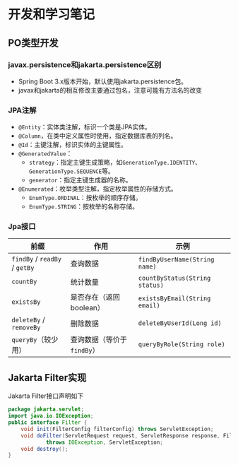 # 开发和学习笔记
## PO类型开发
### javax.persistence和jakarta.persistence区别
- Spring Boot 3.x版本开始，默认使用jakarta.persistence包。
- javax和jakarta的相互修改主要通过包名，注意可能有方法名的改变
### JPA注解
- `@Entity`：实体类注解，标识一个类是JPA实体。
- `@Column`，在类中定义属性时使用，指定数据库表的列名。
- `@Id`：主键注解，标识实体的主键属性。
- `@GeneratedValue`：
  - `strategy`：指定主键生成策略，如`GenerationType.IDENTITY`、`GenerationType.SEQUENCE`等。
  - `generator`：指定主键生成器的名称。
- `@Enumerated`：枚举类型注解，指定枚举属性的存储方式。
  - `EnumType.ORDINAL`：按枚举的顺序存储。
  - `EnumType.STRING`：按枚举的名称存储。
### Jpa接口
| 前缀                            | 作用                 | 示例                             |
| ----------------------------- | ------------------ | ------------------------------ |
| `findBy` / `readBy` / `getBy` | 查询数据               | `findByUserName(String name)`  |
| `countBy`                     | 统计数量               | `countByStatus(String status)` |
| `existsBy`                    | 是否存在（返回 boolean）   | `existsByEmail(String email)`  |
| `deleteBy` / `removeBy`       | 删除数据               | `deleteByUserId(Long id)`      |
| `queryBy`（较少用）                | 查询数据（等价于 `findBy`） | `queryByRole(String role)`     |


## Jakarta Filter实现
Jakarta Filter接口声明如下
```java
package jakarta.servlet;
import java.io.IOException;
public interface Filter {
    void init(FilterConfig filterConfig) throws ServletException;
    void doFilter(ServletRequest request, ServletResponse response, FilterChain chain)
            throws IOException, ServletException;
    void destroy();
}
```